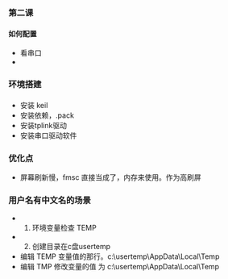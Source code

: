 ### 第二课
#### 如何配置
- 看串口
- 

### 环境搭建
#### 
- 安装 keil
- 安装依赖，.pack
- 安装tplink驱动
- 安装串口驱动软件

### 优化点
- 屏幕刷新慢，fmsc 直接当成了，内存来使用。作为高刷屏


### 用户名有中文名的场景
- 1. 环境变量检查 TEMP 
- 2. 创建目录在c盘usertemp 
- 编辑 TEMP 变量值的那行。c:\usertemp\AppData\Local\Temp
- 编辑 TMP 修改变量的值 为 c:\usertemp\AppData\Local\Temp